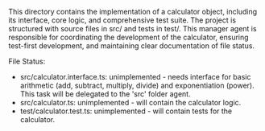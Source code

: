 This directory contains the implementation of a calculator object, including its interface, core logic, and comprehensive test suite. The project is structured with source files in src/ and tests in test/. This manager agent is responsible for coordinating the development of the calculator, ensuring test-first development, and maintaining clear documentation of file status.

File Status:
- src/calculator.interface.ts: unimplemented - needs interface for basic arithmetic (add, subtract, multiply, divide) and exponentiation (power). This task will be delegated to the 'src' folder agent.
- src/calculator.ts: unimplemented - will contain the calculator logic.
- test/calculator.test.ts: unimplemented - will contain tests for the calculator.